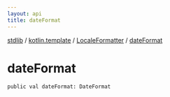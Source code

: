 ```yaml
---
layout: api
title: dateFormat
---
```

[stdlib](../../index.md) / [kotlin.template](../index.md) / [LocaleFormatter](index.md) / [dateFormat](dateFormat.md)

# dateFormat

```
public val dateFormat: DateFormat
```
